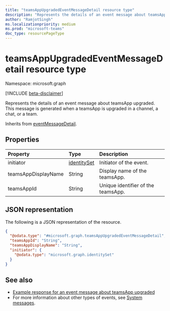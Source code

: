 ```yaml
---
title: "teamsAppUpgradedEventMessageDetail resource type"
description: "Represents the details of an event message about teamsApp upgraded."
author: "RamjotSingh"
ms.localizationpriority: medium
ms.prod: "microsoft-teams"
doc_type: resourcePageType
---
```


# teamsAppUpgradedEventMessageDetail resource type

Namespace: microsoft.graph

[!INCLUDE [beta-disclaimer](../../includes/beta-disclaimer.md)]

Represents the details of an event message about teamsApp upgraded.
This message is generated when a teamsApp is upgraded in a channel, a chat, or a team.


Inherits from [eventMessageDetail](../resources/eventmessagedetail.md).

## Properties
|Property|Type|Description|
|:---|:---|:---|
|initiator|[identitySet](../resources/identityset.md)|Initiator of the event.|
|teamsAppDisplayName|String|Display name of the teamsApp.|
|teamsAppId|String|Unique identifier of the teamsApp.|

## JSON representation
The following is a JSON representation of the resource.
<!-- {
  "blockType": "resource",
  "@odata.type": "microsoft.graph.teamsAppUpgradedEventMessageDetail",
  "baseType": "microsoft.graph.eventMessageDetail"
}
-->
``` json
{
  "@odata.type": "#microsoft.graph.teamsAppUpgradedEventMessageDetail",
  "teamsAppId": "String",
  "teamsAppDisplayName": "String",
  "initiator": {
    "@odata.type": "microsoft.graph.identitySet"
  }
}
```


## See also
- [Example response for an event message about teamsApp upgraded](/graph/system-messages/#teams-app-upgraded)
- For more information about other types of events, see [System messages](/graph/system-messages).

